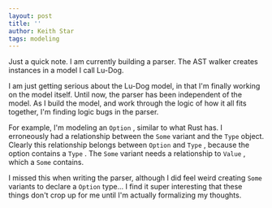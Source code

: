 ```yaml
---
layout: post
title: ''
author: Keith Star
tags: modeling
---
```


Just a quick note.
I am currently building a parser.
The AST walker creates instances in a model I call Lu-Dog.

I am just getting serious about the Lu-Dog model, in that I'm finally working on the model itself.
Until now, the parser has been independent of the model.
As I build the model, and work through the logic of how it all fits together, I'm finding logic bugs in the parser.

For example, I'm modeling an `Option` , similar to what Rust has.
I erroneously had a relationship between the `Some` variant and the `Type` object.
Clearly this relationship belongs between `Option` and `Type` , because the option contains a `Type` .
The `Some` variant needs a relationship to `Value` , which a `Some` contains.

I missed this when writing the parser, although I did feel weird creating `Some` variants to declare a `Option` type...
I find it super interesting that these things don't crop up for me until I'm actually formalizing my thoughts.
